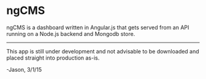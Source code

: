 # ngCMS

ngCMS is a dashboard written in Angular.js that gets served from an API running on a Node.js backend and Mongodb store.

----

This app is still under development and not advisable to be downloaded and placed straight into production as-is.

-Jason, 3/1/15